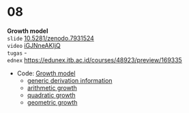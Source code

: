 # 08
**Growth model** \
`slide` [10.5281/zenodo.7931524](https://doi.org/10.5281/zenodo.7931524) \
`video` [iGJNneAKIjQ](https://youtu.be/iGJNneAKIjQ) \
`tugas` - \
`ednex` https://edunex.itb.ac.id/courses/48923/preview/169335

+ Code: [Growth model](https://github.com/dudung/python/tree/main/src/apply/growth)
  - [generic derivation information](https://github.com/dudung/python/blob/main/src/apply/growth/generic/README.md)
  + [arithmetic growth](https://github.com/dudung/python/blob/main/src/apply/growth/arithmetic/README.md)
  + [quadratic growth](https://github.com/dudung/python/blob/main/src/apply/growth/quadratic/README.md)
  + [geometric growth](https://github.com/dudung/python/blob/main/src/apply/growth/geometric/README.md)
